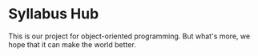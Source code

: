 # Syllabus Hub

This is our project for object-oriented programming. But what's more, we hope that it can make the world better.